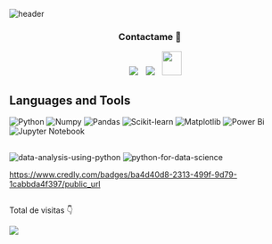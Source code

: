 
![header](https://github.com/user-attachments/assets/cb366858-e985-4d05-9efd-8267a4793022)

<h3 align="center" >Contactame 🤝 </h3>

<p align="center">

 <div align="center"  class="icons-social" style="margin-left: 10px;">
        <a   target="_blank" href=https://www.linkedin.com/in/contadornestordiaz/">
			<img src="https://img.icons8.com/doodle/40/000000/linkedin--v2.png" style="margin-left: 10px;" ></a>
        <a style="margin-left: 10px;" target="_blank" href="https://github.com/NestorDiazDataSC">
		<img src="https://img.icons8.com/doodle/40/000000/github--v1.png"></a>
           <a style="margin-left: 10px;" target="_blank" href="mailto:nestordiaz@gmail.com">
		<img src="https://img.icons8.com/doodle/2x/gmail-new.png" style=" width:35px; height:43px;"></a>
      </div>

</p>

## Languages and Tools
![Python](https://img.shields.io/badge/Python-%2314354C.svg?style=for-the-badge&logo=python&logoColor=white)
![Numpy](https://img.shields.io/badge/NumPy-%23013243.svg?style=for-the-badge&logo=numpy&logoColor=white)
![Pandas](https://img.shields.io/badge/Pandas-%23150458.svg?style=for-the-badge&logo=pandas&logoColor=white)
![Scikit-learn](https://img.shields.io/badge/scikit--learn-%23F7931E.svg?style=for-the-badge&logo=scikit-learn&logoColor=white)
![Matplotlib](https://img.shields.io/badge/Matplotlib-%23E20000.svg?style=for-the-badge&logo=matplotlib&logoColor=white)
![Power Bi](https://img.shields.io/badge/power_bi-F2C811?style=for-the-badge&logo=powerbi&logoColor=black)
![Jupyter Notebook](https://img.shields.io/badge/jupyter-%23FA0F00.svg?style=for-the-badge&logo=jupyter&logoColor=white)

##

![data-analysis-using-python](https://user-images.githubusercontent.com/94582879/179277170-d520319a-80c4-4905-adc9-dc0862df6487.png)
![python-for-data-science](https://user-images.githubusercontent.com/94582879/179277171-f0967260-daea-4a8a-a52d-693298ea4881.png)

https://www.credly.com/badges/ba4d40d8-2313-499f-9d79-1cabbda4f397/public_url

##

<p>Total de visitas 👇</p>
<img src="https://profile-counter.glitch.me/NestorDiazDataSC/count.svg">
